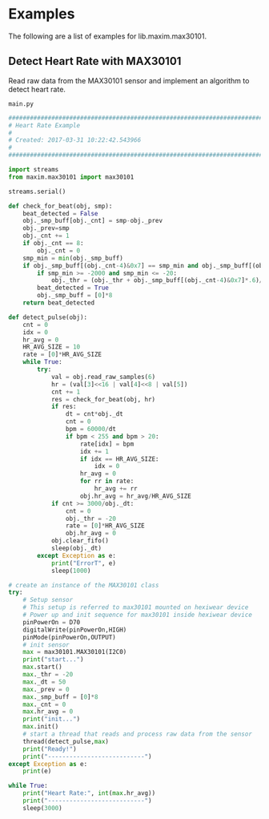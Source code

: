 # Examples

The following are a list of examples for lib.maxim.max30101.

## Detect Heart Rate with MAX30101


Read raw data from the MAX30101 sensor and implement an algorithm to detect heart rate. 



```main.py```

```python
################################################################################
# Heart Rate Example
#
# Created: 2017-03-31 10:22:42.543966
#
################################################################################

import streams
from maxim.max30101 import max30101

streams.serial()

def check_for_beat(obj, smp):
    beat_detected = False
    obj._smp_buff[obj._cnt] = smp-obj._prev
    obj._prev=smp
    obj._cnt += 1
    if obj._cnt == 8:
        obj._cnt = 0
    smp_min = min(obj._smp_buff)
    if obj._smp_buff[(obj._cnt-4)&0x7] == smp_min and obj._smp_buff[(obj._cnt-5)&0x7] != 0 and smp_min <= obj._thr:
        if smp_min >= -2000 and smp_min <= -20:
            obj._thr = (obj._thr + obj._smp_buff[(obj._cnt-4)&0x7]*.6)/2
        beat_detected = True
        obj._smp_buff = [0]*8        
    return beat_detected

def detect_pulse(obj):   
    cnt = 0
    idx = 0
    hr_avg = 0
    HR_AVG_SIZE = 10
    rate = [0]*HR_AVG_SIZE
    while True:
        try:
            val = obj.read_raw_samples(6)
            hr = (val[3]<<16 | val[4]<<8 | val[5])
            cnt += 1
            res = check_for_beat(obj, hr)
            if res:
                dt = cnt*obj._dt
                cnt = 0
                bpm = 60000/dt
                if bpm < 255 and bpm > 20:
                    rate[idx] = bpm
                    idx += 1
                    if idx == HR_AVG_SIZE:
                        idx = 0
                    hr_avg = 0
                    for rr in rate:
                        hr_avg += rr
                    obj.hr_avg = hr_avg/HR_AVG_SIZE
            if cnt >= 3000/obj._dt:
                cnt = 0
                obj._thr = -20
                rate = [0]*HR_AVG_SIZE
                obj.hr_avg = 0
            obj.clear_fifo()
            sleep(obj._dt)
        except Exception as e:
            print("ErrorT", e)
            sleep(1000)

# create an instance of the MAX30101 class
try:
    # Setup sensor
    # This setup is referred to max30101 mounted on hexiwear device 
    # Power up and init sequence for max30101 inside hexiwear device
    pinPowerOn = D70
    digitalWrite(pinPowerOn,HIGH)
    pinMode(pinPowerOn,OUTPUT)
    # init sensor
    max = max30101.MAX30101(I2C0)
    print("start...")
    max.start()
    max._thr = -20
    max._dt = 50
    max._prev = 0
    max._smp_buff = [0]*8
    max._cnt = 0
    max.hr_avg = 0
    print("init...")
    max.init()
    # start a thread that reads and process raw data from the sensor
    thread(detect_pulse,max)
    print("Ready!")
    print("---------------------------")
except Exception as e:
    print(e)

while True:
    print("Heart Rate:", int(max.hr_avg))
    print("---------------------------")
    sleep(3000)
```
<!--stackedit_data:
eyJoaXN0b3J5IjpbNDE0MDMzMzVdfQ==
-->
